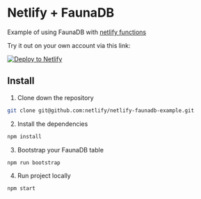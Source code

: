 # Netlify + FaunaDB

Example of using FaunaDB with [netlify functions](https://www.netlify.com/docs/functions/)

Try it out on your own account via this link:

<!-- Markdown snippet -->
[![Deploy to Netlify](https://www.netlify.com/img/deploy/button.svg)](https://app.netlify.com/start/deploy?repository=https://github.com/netlify/netlify-faunadb-example)


## Install

1. Clone down the repository

  ```bash
  git clone git@github.com:netlify/netlify-faunadb-example.git
  ```

2. Install the dependencies

  ```bash
  npm install
  ```

3. Bootstrap your FaunaDB table

  ```bash
  npm run bootstrap
  ```

4. Run project locally

  ```bash
  npm start
  ```
